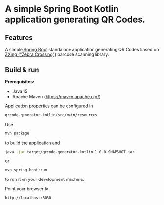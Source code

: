 # A simple Spring Boot Kotlin application generating QR Codes.

Features
--------

A simple [Spring Boot](http://projects.spring.io/spring-boot/) standalone application generating QR Codes based on
[ZXing ("Zebra Crossing")](https://github.com/zxing/zxing/) barcode scanning library.

Build & run
-----------

**Prerequisites:**

* Java 15
* Apache Maven (https://maven.apache.org/)

Application properties can be configured in

```bash
qrcode-generator-kotlin/src/main/resources
```

Use

```bash
mvn package
```
to build the application and

```bash
java -jar target/qrcode-generator-kotlin-1.0.0-SNAPSHOT.jar
```

or

```bash
mvn spring-boot:run
```

to run it on your development machine.

Point your browser to

```bash
http://localhost:8080
```


